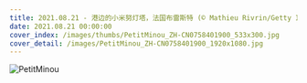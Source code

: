 ```yaml
---
title: 2021.08.21 - 港边的小米努灯塔，法国布雷斯特 (© Mathieu Rivrin/Getty Images)
date: 2021.08.21 00:00:00
cover_index: /images/thumbs/PetitMinou_ZH-CN0758401900_533x300.jpg
cover_detail: /images/PetitMinou_ZH-CN0758401900_1920x1080.jpg
---
```


![PetitMinou](/images/PetitMinou_ZH-CN0758401900_1920x1080.jpg)
